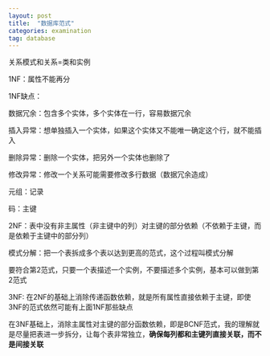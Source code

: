 ```yaml
---
layout: post
title:  "数据库范式"
categories: examination
tag: database
---
```


关系模式和关系=类和实例

1NF：属性不能再分

1NF缺点：

数据冗余：包含多个实体，多个实体在一行，容易数据冗余

插入异常：想单独插入一个实体，如果这个实体又不能唯一确定这个行，就不能插入

删除异常：删除一个实体，把另外一个实体也删除了

修改异常：修改一个关系可能需要修改多行数据（数据冗余造成）

元组：记录

码：主键

2NF：表中没有非主属性（非主键中的列）对主键的部分依赖（不依赖于主键，而是依赖于主键中的部分列）

模式分解：把一个表拆成多个表以达到更高的范式，这个过程叫模式分解

要符合第2范式，只要一个表描述一个实例，不要描述多个实例，基本可以做到第2范式

3NF: 在2NF的基础上消除传递函数依赖，就是所有属性直接依赖于主键，即使3NF的范式依然可能有上面1NF那些缺点

在3NF基础上，消除主属性对主键的部分函数依赖，即是BCNF范式，我的理解就是尽量把表进一步拆分，让每个表非常独立，**确保每列都和主键列直接关联，而不是间接关联**

